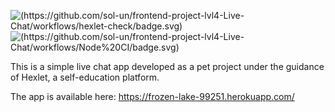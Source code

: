 ![(https://github.com/sol-un/frontend-project-lvl4-Live-Chat/workflows/hexlet-check/badge.svg)](https://github.com/sol-un/frontend-project-lvl4-Live-Chat/workflows/hexlet-check/badge.svg)
![(https://github.com/sol-un/frontend-project-lvl4-Live-Chat/workflows/Node%20CI/badge.svg)](https://github.com/sol-un/frontend-project-lvl4-Live-Chat/workflows/Node%20CI/badge.svg)

This is a simple live chat app developed as a pet project under the guidance of Hexlet, a self-education platform.

The app is available here: https://frozen-lake-99251.herokuapp.com/
